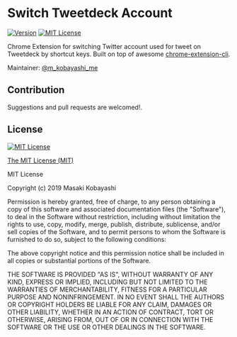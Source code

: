 # Switch Tweetdeck Account
[![Version](https://img.shields.io/badge/Version-1.1-blue.svg?style=for-the-badge)](https://chrome.google.com/webstore/detail/jhclgjipjcengbapikaenmopdinlnpin/)
[![MIT License](https://img.shields.io/github/license/mkobayashime/switch-tweetdeck-account.svg?style=for-the-badge)](https://github.com/mkobayashime/switch-tweetdeck-account/blob/master/LICENSE)

Chrome Extension for switching Twitter account used for tweet on Tweetdeck by shortcut keys.
Built on top of awesome [chrome-extension-cli](https://github.com/dutiyesh/chrome-extension-cli).

Maintainer: [@m_kobayashi_me](https://twitter.com/m_kobayashi_me)

## Contribution

Suggestions and pull requests are welcomed!.

## License

[![MIT License](https://img.shields.io/github/license/mkobayashime/switch-tweetdeck-account.svg?style=for-the-badge)](https://github.com/mkobayashime/switch-tweetdeck-account/blob/master/LICENSE)

[The MIT License (MIT)](https://opensource.org/licenses/mit-license.php)

MIT License

Copyright (c) 2019 Masaki Kobayashi

Permission is hereby granted, free of charge, to any person obtaining a copy
of this software and associated documentation files (the "Software"), to deal
in the Software without restriction, including without limitation the rights
to use, copy, modify, merge, publish, distribute, sublicense, and/or sell
copies of the Software, and to permit persons to whom the Software is
furnished to do so, subject to the following conditions:

The above copyright notice and this permission notice shall be included in all
copies or substantial portions of the Software.

THE SOFTWARE IS PROVIDED "AS IS", WITHOUT WARRANTY OF ANY KIND, EXPRESS OR
IMPLIED, INCLUDING BUT NOT LIMITED TO THE WARRANTIES OF MERCHANTABILITY,
FITNESS FOR A PARTICULAR PURPOSE AND NONINFRINGEMENT. IN NO EVENT SHALL THE
AUTHORS OR COPYRIGHT HOLDERS BE LIABLE FOR ANY CLAIM, DAMAGES OR OTHER
LIABILITY, WHETHER IN AN ACTION OF CONTRACT, TORT OR OTHERWISE, ARISING FROM,
OUT OF OR IN CONNECTION WITH THE SOFTWARE OR THE USE OR OTHER DEALINGS IN THE
SOFTWARE.
